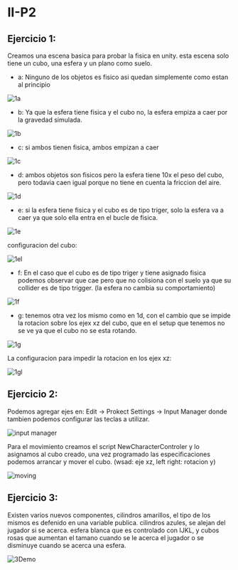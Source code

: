# II-P2

## Ejercicio 1:

Creamos una escena basica para probar la fisica en unity. esta escena solo tiene un cubo, una esfera y un plano como suelo.

* a: Ninguno de los objetos es fisico asi quedan simplemente como estan al principio

![1a](img/1a.png)

* b: Ya que la esfera tiene fisica y el cubo no, la esfera empiza a caer por la gravedad simulada.

![1b](img/1b.gif)

* c: si ambos tienen fisica, ambos empizan a caer

![1c](img/1c.gif)

* d: ambos objetos son fisicos pero la esfera tiene 10x el peso del cubo, pero todavia caen igual porque no tiene en cuenta la friccion del aire.

![1d](img/1d.gif)

* e: si la esfera tiene fisica y el cubo es de tipo triger, solo la esfera va a caer ya que solo ella entra en el bucle de fisica.

![1e](img/1e.gif)

configuracion del cubo:

![1el](img/1el.png)

* f: En el caso que el cubo es de tipo triger y tiene asignado fisica podemos observar que cae pero que no colisiona con el suelo ya que su collider es de tipo trigger. (la esfera no cambia su comportamiento)

![1f](img/1f.gif)

* g: tenemos otra vez los mismo como en 1d, con el cambio que se impide la rotacion sobre los ejex xz del cubo, que en el setup que tenemos no se ve ya que el cubo no se esta rotando.

![1g](img/1g.gif)

La configuracion para impedir la rotacion en los ejex xz:

![1gl](img/1gl.png)

## Ejercicio 2:

Podemos agregar ejes en: Edit -> Prokect Settings -> Input Manager donde tambien podemos configurar las teclas a utilizar.

![input manager](img/2InputManager.png)

Para el movimiento creamos el script NewCharacterControler y lo asignamos al cubo creado, una vez programado las especificaciones podemos arrancar y mover el cubo. (wsad: eje xz, left right: rotacion y)

![moving](img/2Moving.gif)

## Ejercicio 3:

Existen varios nuevos componentes, cilindros amarillos, el tipo de los mismos es defenido en una variable publica. cilindros azules, se alejan del jugador si se acerca. esfera blanca que es controlado con IJKL, y cubos rosas que aumentan el tamano cuando se le acerca el jugador o se disminuye cuando se acerca una esfera.

![3Demo](img/3Demo.gif)


